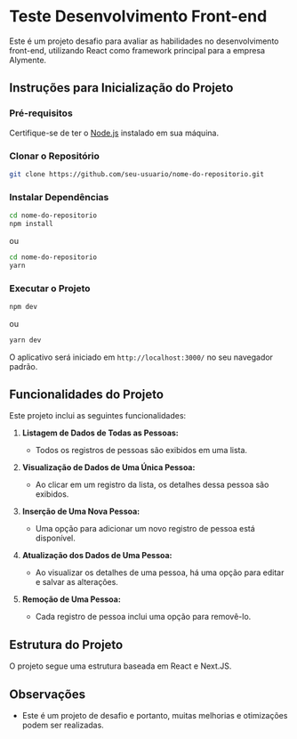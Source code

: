 # Teste Desenvolvimento Front-end

Este é um projeto desafio para avaliar as habilidades no desenvolvimento front-end, utilizando React como framework principal para a empresa Alymente.

## Instruções para Inicialização do Projeto

### Pré-requisitos

Certifique-se de ter o [Node.js](https://nodejs.org/) instalado em sua máquina.

### Clonar o Repositório

```bash
git clone https://github.com/seu-usuario/nome-do-repositorio.git
```

### Instalar Dependências

```bash
cd nome-do-repositorio
npm install
```
ou
```bash
cd nome-do-repositorio
yarn
```

### Executar o Projeto

```bash
npm dev
```
ou
```bash
yarn dev
```

O aplicativo será iniciado em `http://localhost:3000/` no seu navegador padrão.

## Funcionalidades do Projeto

Este projeto inclui as seguintes funcionalidades:

1. **Listagem de Dados de Todas as Pessoas:**
   - Todos os registros de pessoas são exibidos em uma lista.

2. **Visualização de Dados de Uma Única Pessoa:**
   - Ao clicar em um registro da lista, os detalhes dessa pessoa são exibidos.

3. **Inserção de Uma Nova Pessoa:**
   - Uma opção para adicionar um novo registro de pessoa está disponível.

4. **Atualização dos Dados de Uma Pessoa:**
   - Ao visualizar os detalhes de uma pessoa, há uma opção para editar e salvar as alterações.

5. **Remoção de Uma Pessoa:**
   - Cada registro de pessoa inclui uma opção para removê-lo.

## Estrutura do Projeto

O projeto segue uma estrutura baseada em React e Next.JS.

## Observações

- Este é um projeto de desafio e portanto, muitas melhorias e otimizações podem ser realizadas. 
